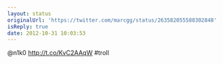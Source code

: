 ```yaml
---
layout: status
originalUrl: 'https://twitter.com/marcgg/status/263582055588302848'
isReply: true
date: 2012-10-31 10:03:53
---
```


@n1k0 http://t.co/KvC2AAqW #troll
